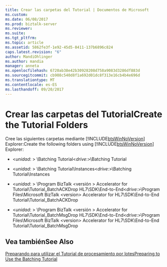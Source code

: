 ```yaml
---
title: Crear las carpetas del Tutorial | Documentos de Microsoft
ms.custom: 
ms.date: 06/08/2017
ms.prod: biztalk-server
ms.reviewer: 
ms.suite: 
ms.tgt_pltfrm: 
ms.topic: article
ms.assetid: 5862fe3f-1e92-45d5-8411-137b6896c824
caps.latest.revision: "6"
author: MandiOhlinger
ms.author: mandia
manager: anneta
ms.openlocfilehash: 6720ab38e42b30928208d758a9083d3286df883d
ms.sourcegitcommit: cb908c540d8f1a692d01dc8f313e16cb4b4e696d
ms.translationtype: MT
ms.contentlocale: es-ES
ms.lasthandoff: 09/20/2017
---
```

# <a name="create-the-tutorial-folders"></a><span data-ttu-id="8c126-102">Crear las carpetas del Tutorial</span><span class="sxs-lookup"><span data-stu-id="8c126-102">Create the Tutorial Folders</span></span>
<span data-ttu-id="8c126-103">Cree las siguientes carpetas mediante [!INCLUDE[btsWinNoVersion](../../includes/btswinnoversion-md.md)] Explorer:</span><span class="sxs-lookup"><span data-stu-id="8c126-103">Create the following folders using [!INCLUDE[btsWinNoVersion](../../includes/btswinnoversion-md.md)] Explorer:</span></span>  
  
-   <span data-ttu-id="8c126-104">\<*unidad*: > \Batching Tutorial</span><span class="sxs-lookup"><span data-stu-id="8c126-104">\<*drive*:>\Batching Tutorial</span></span>  
  
-   <span data-ttu-id="8c126-105">\<*unidad*: > \Batching Tutorial\Instances</span><span class="sxs-lookup"><span data-stu-id="8c126-105">\<*drive*:>\Batching Tutorial\Instances</span></span>  
  
-   <span data-ttu-id="8c126-106">\<*unidad*: > \Program BizTalk \<versión > Accelerator for Tutorial\Tutorial_BatchACKDrop HL7\SDK\End-to-End</span><span class="sxs-lookup"><span data-stu-id="8c126-106">\<*drive*:>\Program Files\Microsoft BizTalk \<version> Accelerator for HL7\SDK\End-to-End Tutorial\Tutorial_BatchACKDrop</span></span>  
  
-   <span data-ttu-id="8c126-107">\<*unidad*: > \Program BizTalk \<versión > Accelerator for Tutorial\Tutorial_BatchMsgDrop HL7\SDK\End-to-End</span><span class="sxs-lookup"><span data-stu-id="8c126-107">\<*drive*:>\Program Files\Microsoft BizTalk \<version> Accelerator for HL7\SDK\End-to-End Tutorial\Tutorial_BatchMsgDrop</span></span>  
  
## <a name="see-also"></a><span data-ttu-id="8c126-108">Vea también</span><span class="sxs-lookup"><span data-stu-id="8c126-108">See Also</span></span>  
 [<span data-ttu-id="8c126-109">Preparando para utilizar el Tutorial de procesamiento por lotes</span><span class="sxs-lookup"><span data-stu-id="8c126-109">Preparing to Use the Batching Tutorial</span></span>](../../adapters-and-accelerators/accelerator-hl7/preparing-to-use-the-batching-tutorial.md)